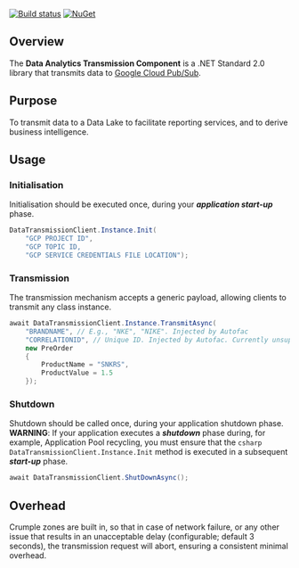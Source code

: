 [![Build status](https://ci.appveyor.com/api/projects/status/ly3h4f406u5332n3?svg=true)](https://ci.appveyor.com/project/daishisystems/strada)
[![NuGet](https://img.shields.io/badge/myget-v1.5.7-blue.svg)](https://eshopworld.myget.org/feed/github-dev/package/nuget/Eshopworld.Strada.Plugins.Streaming)
## Overview
The **Data Analytics Transmission Component** is a .NET Standard 2.0 library that transmits data to [Google Cloud Pub/Sub](https://cloud.google.com/pubsub/docs/).

## Purpose
To transmit data to a Data Lake to facilitate reporting services, and to derive business intelligence.

## Usage
### Initialisation
Initialisation should be executed once, during your **_application start-up_** phase.
```csharp
DataTransmissionClient.Instance.Init(
    "GCP PROJECT ID",
    "GCP TOPIC ID,
    "GCP SERVICE CREDENTIALS FILE LOCATION");
```
### Transmission
The transmission mechanism accepts a generic payload, allowing clients to transmit any class instance.
```csharp
await DataTransmissionClient.Instance.TransmitAsync(
    "BRANDNAME", // E.g., "NKE", "NIKE". Injected by Autofac
    "CORRELATIONID", // Unique ID. Injected by Autofac. Currently unsupported.
    new PreOrder
    {
        ProductName = "SNKRS",
        ProductValue = 1.5
    });
```
### Shutdown
Shutdown should be called once, during your application shutdown phase. **WARNING**: If your application executes a **_shutdown_** phase during, for example, Application Pool recycling, you must ensure that the ```csharp DataTransmissionClient.Instance.Init``` method is executed in a subsequent **_start-up_** phase.
```csharp
await DataTransmissionClient.ShutDownAsync();
```
## Overhead
Crumple zones are built in, so that in case of network failure, or any other issue that results in an unacceptable delay (configurable; default 3 seconds), the transmission request will abort, ensuring a consistent minimal overhead.
